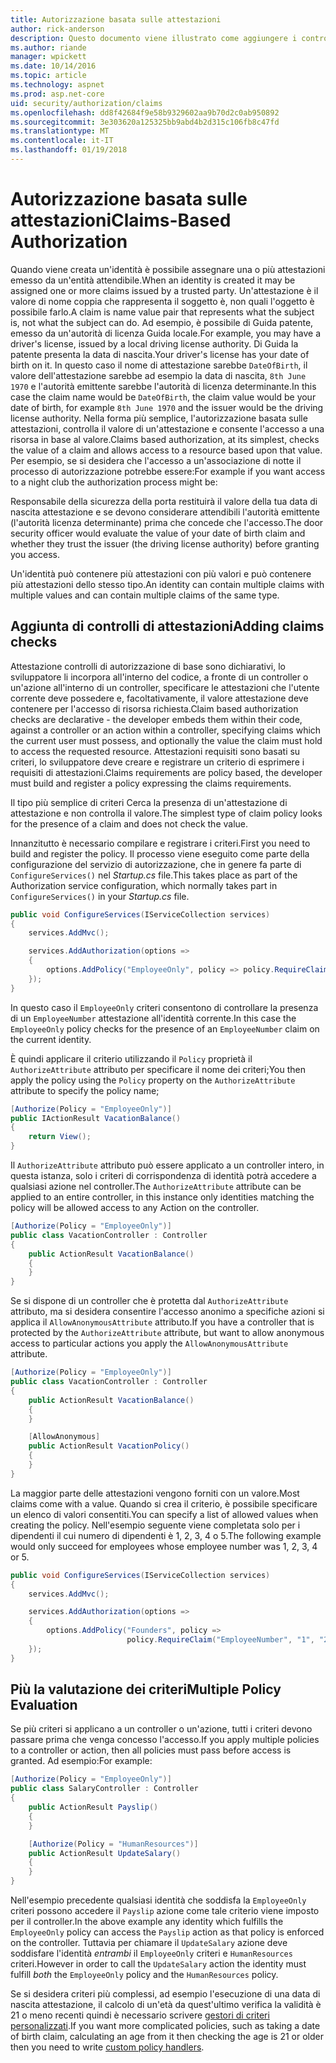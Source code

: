 ```yaml
---
title: Autorizzazione basata sulle attestazioni
author: rick-anderson
description: Questo documento viene illustrato come aggiungere i controlli di attestazioni per l'autorizzazione in un'applicazione ASP.NET Core.
ms.author: riande
manager: wpickett
ms.date: 10/14/2016
ms.topic: article
ms.technology: aspnet
ms.prod: asp.net-core
uid: security/authorization/claims
ms.openlocfilehash: dd8f42684f9e58b9329602aa9b70d2c0ab950892
ms.sourcegitcommit: 3e303620a125325bb9abd4b2d315c106fb8c47fd
ms.translationtype: MT
ms.contentlocale: it-IT
ms.lasthandoff: 01/19/2018
---
```

# <a name="claims-based-authorization"></a><span data-ttu-id="22fde-103">Autorizzazione basata sulle attestazioni</span><span class="sxs-lookup"><span data-stu-id="22fde-103">Claims-Based Authorization</span></span>

<a name="security-authorization-claims-based"></a>

<span data-ttu-id="22fde-104">Quando viene creata un'identità è possibile assegnare una o più attestazioni emesso da un'entità attendibile.</span><span class="sxs-lookup"><span data-stu-id="22fde-104">When an identity is created it may be assigned one or more claims issued by a trusted party.</span></span> <span data-ttu-id="22fde-105">Un'attestazione è il valore di nome coppia che rappresenta il soggetto è, non quali l'oggetto è possibile farlo.</span><span class="sxs-lookup"><span data-stu-id="22fde-105">A claim is name value pair that represents what the subject is, not what the subject can do.</span></span> <span data-ttu-id="22fde-106">Ad esempio, è possibile di Guida patente, emesso da un'autorità di licenza Guida locale.</span><span class="sxs-lookup"><span data-stu-id="22fde-106">For example, you may have a driver's license, issued by a local driving license authority.</span></span> <span data-ttu-id="22fde-107">Di Guida la patente presenta la data di nascita.</span><span class="sxs-lookup"><span data-stu-id="22fde-107">Your driver's license has your date of birth on it.</span></span> <span data-ttu-id="22fde-108">In questo caso il nome di attestazione sarebbe `DateOfBirth`, il valore dell'attestazione sarebbe ad esempio la data di nascita, `8th June 1970` e l'autorità emittente sarebbe l'autorità di licenza determinante.</span><span class="sxs-lookup"><span data-stu-id="22fde-108">In this case the claim name would be `DateOfBirth`, the claim value would be your date of birth, for example `8th June 1970` and the issuer would be the driving license authority.</span></span> <span data-ttu-id="22fde-109">Nella forma più semplice, l'autorizzazione basata sulle attestazioni, controlla il valore di un'attestazione e consente l'accesso a una risorsa in base al valore.</span><span class="sxs-lookup"><span data-stu-id="22fde-109">Claims based authorization, at its simplest, checks the value of a claim and allows access to a resource based upon that value.</span></span> <span data-ttu-id="22fde-110">Per esempio, se si desidera che l'accesso a un'associazione di notte il processo di autorizzazione potrebbe essere:</span><span class="sxs-lookup"><span data-stu-id="22fde-110">For example if you want access to a night club the authorization process might be:</span></span>

<span data-ttu-id="22fde-111">Responsabile della sicurezza della porta restituirà il valore della tua data di nascita attestazione e se devono considerare attendibili l'autorità emittente (l'autorità licenza determinante) prima che concede che l'accesso.</span><span class="sxs-lookup"><span data-stu-id="22fde-111">The door security officer would evaluate the value of your date of birth claim and whether they trust the issuer (the driving license authority) before granting you access.</span></span>

<span data-ttu-id="22fde-112">Un'identità può contenere più attestazioni con più valori e può contenere più attestazioni dello stesso tipo.</span><span class="sxs-lookup"><span data-stu-id="22fde-112">An identity can contain multiple claims with multiple values and can contain multiple claims of the same type.</span></span>

## <a name="adding-claims-checks"></a><span data-ttu-id="22fde-113">Aggiunta di controlli di attestazioni</span><span class="sxs-lookup"><span data-stu-id="22fde-113">Adding claims checks</span></span>

<span data-ttu-id="22fde-114">Attestazione controlli di autorizzazione di base sono dichiarativi, lo sviluppatore li incorpora all'interno del codice, a fronte di un controller o un'azione all'interno di un controller, specificare le attestazioni che l'utente corrente deve possedere e, facoltativamente, il valore attestazione deve contenere per l'accesso di risorsa richiesta.</span><span class="sxs-lookup"><span data-stu-id="22fde-114">Claim based authorization checks are declarative - the developer embeds them within their code, against a controller or an action within a controller, specifying claims which the current user must possess, and optionally the value the claim must hold to access the requested resource.</span></span> <span data-ttu-id="22fde-115">Attestazioni requisiti sono basati su criteri, lo sviluppatore deve creare e registrare un criterio di esprimere i requisiti di attestazioni.</span><span class="sxs-lookup"><span data-stu-id="22fde-115">Claims requirements are policy based, the developer must build and register a policy expressing the claims requirements.</span></span>

<span data-ttu-id="22fde-116">Il tipo più semplice di criteri Cerca la presenza di un'attestazione di attestazione e non controlla il valore.</span><span class="sxs-lookup"><span data-stu-id="22fde-116">The simplest type of claim policy looks for the presence of a claim and does not check the value.</span></span>

<span data-ttu-id="22fde-117">Innanzitutto è necessario compilare e registrare i criteri.</span><span class="sxs-lookup"><span data-stu-id="22fde-117">First you need to build and register the policy.</span></span> <span data-ttu-id="22fde-118">Il processo viene eseguito come parte della configurazione del servizio di autorizzazione, che in genere fa parte di `ConfigureServices()` nel *Startup.cs* file.</span><span class="sxs-lookup"><span data-stu-id="22fde-118">This takes place as part of the Authorization service configuration, which normally takes part in `ConfigureServices()` in your *Startup.cs* file.</span></span>

```csharp
public void ConfigureServices(IServiceCollection services)
{
    services.AddMvc();

    services.AddAuthorization(options =>
    {
        options.AddPolicy("EmployeeOnly", policy => policy.RequireClaim("EmployeeNumber"));
    });
}
```

<span data-ttu-id="22fde-119">In questo caso il `EmployeeOnly` criteri consentono di controllare la presenza di un `EmployeeNumber` attestazione all'identità corrente.</span><span class="sxs-lookup"><span data-stu-id="22fde-119">In this case the `EmployeeOnly` policy checks for the presence of an `EmployeeNumber` claim on the current identity.</span></span>

<span data-ttu-id="22fde-120">È quindi applicare il criterio utilizzando il `Policy` proprietà il `AuthorizeAttribute` attributo per specificare il nome dei criteri;</span><span class="sxs-lookup"><span data-stu-id="22fde-120">You then apply the policy using the `Policy` property on the `AuthorizeAttribute` attribute to specify the policy name;</span></span>

```csharp
[Authorize(Policy = "EmployeeOnly")]
public IActionResult VacationBalance()
{
    return View();
}
```

<span data-ttu-id="22fde-121">Il `AuthorizeAttribute` attributo può essere applicato a un controller intero, in questa istanza, solo i criteri di corrispondenza di identità potrà accedere a qualsiasi azione nel controller.</span><span class="sxs-lookup"><span data-stu-id="22fde-121">The `AuthorizeAttribute` attribute can be applied to an entire controller, in this instance only identities matching the policy will be allowed access to any Action on the controller.</span></span>

```csharp
[Authorize(Policy = "EmployeeOnly")]
public class VacationController : Controller
{
    public ActionResult VacationBalance()
    {
    }
}
```

<span data-ttu-id="22fde-122">Se si dispone di un controller che è protetta dal `AuthorizeAttribute` attributo, ma si desidera consentire l'accesso anonimo a specifiche azioni si applica il `AllowAnonymousAttribute` attributo.</span><span class="sxs-lookup"><span data-stu-id="22fde-122">If you have a controller that is protected by the `AuthorizeAttribute` attribute, but want to allow anonymous access to particular actions you apply the `AllowAnonymousAttribute` attribute.</span></span>

```csharp
[Authorize(Policy = "EmployeeOnly")]
public class VacationController : Controller
{
    public ActionResult VacationBalance()
    {
    }

    [AllowAnonymous]
    public ActionResult VacationPolicy()
    {
    }
}
```

<span data-ttu-id="22fde-123">La maggior parte delle attestazioni vengono forniti con un valore.</span><span class="sxs-lookup"><span data-stu-id="22fde-123">Most claims come with a value.</span></span> <span data-ttu-id="22fde-124">Quando si crea il criterio, è possibile specificare un elenco di valori consentiti.</span><span class="sxs-lookup"><span data-stu-id="22fde-124">You can specify a list of allowed values when creating the policy.</span></span> <span data-ttu-id="22fde-125">Nell'esempio seguente viene completata solo per i dipendenti il cui numero di dipendenti è 1, 2, 3, 4 o 5.</span><span class="sxs-lookup"><span data-stu-id="22fde-125">The following example would only succeed for employees whose employee number was 1, 2, 3, 4 or 5.</span></span>

```csharp
public void ConfigureServices(IServiceCollection services)
{
    services.AddMvc();

    services.AddAuthorization(options =>
    {
        options.AddPolicy("Founders", policy =>
                          policy.RequireClaim("EmployeeNumber", "1", "2", "3", "4", "5"));
    });
}
```

## <a name="multiple-policy-evaluation"></a><span data-ttu-id="22fde-126">Più la valutazione dei criteri</span><span class="sxs-lookup"><span data-stu-id="22fde-126">Multiple Policy Evaluation</span></span>

<span data-ttu-id="22fde-127">Se più criteri si applicano a un controller o un'azione, tutti i criteri devono passare prima che venga concesso l'accesso.</span><span class="sxs-lookup"><span data-stu-id="22fde-127">If you apply multiple policies to a controller or action, then all policies must pass before access is granted.</span></span> <span data-ttu-id="22fde-128">Ad esempio:</span><span class="sxs-lookup"><span data-stu-id="22fde-128">For example:</span></span>

```csharp
[Authorize(Policy = "EmployeeOnly")]
public class SalaryController : Controller
{
    public ActionResult Payslip()
    {
    }

    [Authorize(Policy = "HumanResources")]
    public ActionResult UpdateSalary()
    {
    }
}
```

<span data-ttu-id="22fde-129">Nell'esempio precedente qualsiasi identità che soddisfa la `EmployeeOnly` criteri possono accedere il `Payslip` azione come tale criterio viene imposto per il controller.</span><span class="sxs-lookup"><span data-stu-id="22fde-129">In the above example any identity which fulfills the `EmployeeOnly` policy can access the `Payslip` action as that policy is enforced on the controller.</span></span> <span data-ttu-id="22fde-130">Tuttavia per chiamare il `UpdateSalary` azione deve soddisfare l'identità *entrambi* il `EmployeeOnly` criteri e `HumanResources` criteri.</span><span class="sxs-lookup"><span data-stu-id="22fde-130">However in order to call the `UpdateSalary` action the identity must fulfill *both* the `EmployeeOnly` policy and the `HumanResources` policy.</span></span>

<span data-ttu-id="22fde-131">Se si desidera criteri più complessi, ad esempio l'esecuzione di una data di nascita attestazione, il calcolo di un'età da quest'ultimo verifica la validità è 21 o meno recenti quindi è necessario scrivere [gestori di criteri personalizzati](policies.md).</span><span class="sxs-lookup"><span data-stu-id="22fde-131">If you want more complicated policies, such as taking a date of birth claim, calculating an age from it then checking the age is 21 or older then you need to write [custom policy handlers](policies.md).</span></span>
